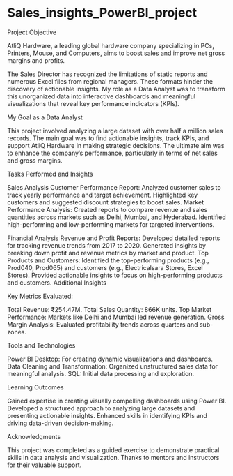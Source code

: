 # Sales_insights_PowerBI_project

Project Objective

AtliQ Hardware, a leading global hardware company specializing in PCs, Printers, Mouse, and Computers, aims to boost sales and improve net gross margins and profits.

The Sales Director has recognized the limitations of static reports and numerous Excel files from regional managers. These formats hinder the discovery of actionable insights. My role as a Data Analyst was to transform this unorganized data into interactive dashboards and meaningful visualizations that reveal key performance indicators (KPIs).


My Goal as a Data Analyst

This project involved analyzing a large dataset with over half a million sales records. The main goal was to find actionable insights, track KPIs, and support AtliQ Hardware in making strategic decisions. The ultimate aim was to enhance the company’s performance, particularly in terms of net sales and gross margins.



Tasks Performed and Insights

Sales Analysis
Customer Performance Report:
Analyzed customer sales to track yearly performance and target achievement.
Highlighted key customers and suggested discount strategies to boost sales.
Market Performance Analysis:
Created reports to compare revenue and sales quantities across markets such as Delhi, Mumbai, and Hyderabad.
Identified high-performing and low-performing markets for targeted interventions. 



Financial Analysis
Revenue and Profit Reports:
Developed detailed reports for tracking revenue trends from 2017 to 2020.
Generated insights by breaking down profit and revenue metrics by market and product.
Top Products and Customers:
Identified the top-performing products (e.g., Prod040, Prod065) and customers (e.g., Electricalsara Stores, Excel Stores).
Provided actionable insights to focus on high-performing products and customers.
Additional Insights



Key Metrics Evaluated:

Total Revenue: ₹254.47M.
Total Sales Quantity: 866K units.
Top Market Performance:
Markets like Delhi and Mumbai led revenue generation.
Gross Margin Analysis:
Evaluated profitability trends across quarters and sub-zones.



Tools and Technologies

Power BI Desktop: For creating dynamic visualizations and dashboards.
Data Cleaning and Transformation: Organized unstructured sales data for meaningful analysis.
SQL: Initial data processing and exploration.



Learning Outcomes

Gained expertise in creating visually compelling dashboards using Power BI.
Developed a structured approach to analyzing large datasets and presenting actionable insights.
Enhanced skills in identifying KPIs and driving data-driven decision-making.



Acknowledgments

This project was completed as a guided exercise to demonstrate practical skills in data analysis and visualization. Thanks to mentors and instructors for their valuable support.

